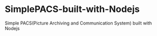 # SimplePACS-built-with-Nodejs
 Simple PACS(Picture Archiving and Communication System) built with Nodejs
